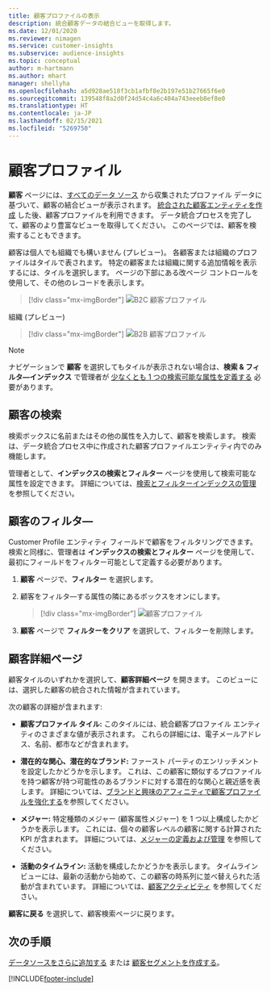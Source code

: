 ```yaml
---
title: 顧客プロファイルの表示
description: 統合顧客データの結合ビューを取得します。
ms.date: 12/01/2020
ms.reviewer: nimagen
ms.service: customer-insights
ms.subservice: audience-insights
ms.topic: conceptual
author: m-hartmann
ms.author: mhart
manager: shellyha
ms.openlocfilehash: a5d928ae518f3cb1afbf8e2b197e51b27665f6e0
ms.sourcegitcommit: 139548f8a2d0f24d54c4a6c404a743eeeb8ef8e0
ms.translationtype: HT
ms.contentlocale: ja-JP
ms.lasthandoff: 02/15/2021
ms.locfileid: "5269750"
---
```

# <a name="customer-profiles"></a>顧客プロファイル

**顧客** ページには、[すべてのデータ ソース](data-sources.md) から収集されたプロファイル データに基づいて、顧客の結合ビューが表示されます。 [統合された顧客エンティティを作成](data-unification.md) した後、顧客プロファイルを利用できます。 データ統合プロセスを完了して、顧客のより豊富なビューを取得してください。 このページでは、顧客を検索することもできます。

顧客は個人でも組織でも構いません (プレビュー)。 各顧客または組織のプロファイルはタイルで表されます。 特定の顧客または組織に関する追加情報を表示するには、タイルを選択します。 ページの下部にある改ページ コントロールを使用して、その他のレコードを表示します。

> [!div class="mx-imgBorder"] 
> ![B2C 顧客プロファイル](media/profiles-customers.png "B2C 顧客プロファイル")

組織 (プレビュー)
> [!div class="mx-imgBorder"] 
> ![B2B 顧客プロファイル](media/profile-customers-b2b.png "B2B 顧客プロファイル")

> [!NOTE]
> ナビゲーションで **顧客** を選択してもタイルが表示されない場合は、**検索 & フィルタ―インデックス** で管理者が [少なくとも 1 つの検索可能な属性を定義する](search-filter-index.md) 必要があります。

## <a name="search-for-customers"></a>顧客の検索

検索ボックスに名前またはその他の属性を入力して、顧客を検索します。 検索は、データ統合プロセス中に作成された顧客プロファイルエンティティ内でのみ機能します。

管理者として、**インデックスの検索とフィルター** ページを使用して検索可能な属性を設定できます。 詳細については、[検索とフィルターインデックスの管理](search-filter-index.md) を参照してください。

## <a name="filter-customers"></a>顧客のフィルタ―

Customer Profile エンティティ フィールドで顧客をフィルタリングできます。 検索と同様に、管理者は **インデックスの検索とフィルター** ページを使用して、最初にフィールドをフィルター可能として定義する必要があります。

1. **顧客** ページで、**フィルター** を選択します。

2. 顧客をフィルタ―する属性の隣にあるボックスをオンにします。

   > [!div class="mx-imgBorder"] 
   > ![顧客プロファイル](media/profiles-customers3.png "顧客プロファイル")

3. **顧客** ページで **フィルターをクリア** を選択して、フィルターを削除します。

##  <a name="customer-details-page"></a>顧客詳細ページ

顧客タイルのいずれかを選択して、**顧客詳細ページ** を開きます。 このビューには、選択した顧客の統合された情報が含まれています。

次の顧客の詳細が含まれます:

-   **顧客プロファイル タイル:** このタイルには、統合顧客プロファイル エンティティのさまざまな値が表示されます。 これらの詳細には、電子メールアドレス、名前、都市などが含まれます。 

-   **潜在的な関心、潜在的なブランド:** ファースト パーティのエンリッチメントを設定したかどうかを示します。 これは、この顧客に類似するプロファイルを持つ顧客が持つ可能性のあるブランドに対する潜在的な関心と親近感を表します。 詳細については、[ブランドと興味のアフィニティで顧客プロファイルを強化する](enrichment-microsoft-graph.md)を参照してください。

-   **メジャー:** 特定種類のメジャー (顧客属性メジャー) を 1 つ以上構成したかどうかを表示します。 これには、個々の顧客レベルの顧客に関する計算された KPI が含まれます。 詳細については、[メジャーの定義および管理](measures.md) を参照してください。

-   **活動のタイムライン:** 活動を構成したかどうかを表示します。 タイムライン ビューには、最新の活動から始めて、この顧客の時系列に並べ替えられた活動が含まれています。 詳細については、[顧客アクティビティ](activities.md) を参照してください。

**顧客に戻る** を選択して、顧客検索ページに戻ります。

## <a name="next-steps"></a>次の手順

[データソースをさらに追加する](data-sources.md) または [顧客セグメントを作成する](segments.md)。


[!INCLUDE[footer-include](../includes/footer-banner.md)]